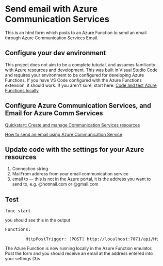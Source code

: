 # Send email with Azure Communication Services
This is an html form which posts to an Azure Function to send an email through Azure Communication Services Email. 

## Configure your dev environment
This project does not aim to be a complete tuturial, and assumes familiarity with Azure resources and development. This was built in Visual Studio Code and requires your environment to be configured for developing Azure Functions. If you have VS Code configured with the Azure Functions extension, it should work. If you aren't sure, start here:
[Code and test Azure Functions locally](https://learn.microsoft.com/en-us/azure/azure-functions/functions-develop-local)

## Configure Azure Communication Services, and Email for Azure Comm Services
[Quickstart: Create and manage Communication Services resources](https://learn.microsoft.com/en-us/azure/communication-services/quickstarts/create-communication-resource)

[How to send an email using Azure Communication Service](https://learn.microsoft.com/en-us/azure/communication-services/quickstarts/email/send-email?tabs=windows%2Cconnection-string&pivots=programming-language-csharp)

## Update code with the settings for your Azure resources
1) Connection string
2) MailFrom address from your email communication service
3) email to &mdash; this is not in the Azure portal, it is the address you want to send to, e.g. @hotmail.com or @gmail.com

## Test
<pre>func start</pre>

you should see this in the output 

<pre>Functions:

        HttpPostTrigger: [POST] http://localhost:7071/api/HttpPostTrigger
</pre>
The Azure Function is now running locally in the Azure Function emulator. Post the form and you should receive an email at the address entered into your settings (3)s